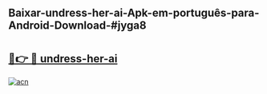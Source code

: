 ## Baixar-undress-her-ai-Apk-em-português​-para-Android-Download-#jyga8

# <h2><a href="https://ainizakaria.my?title=undress-her-ai&ref=20M">🔗👉 🔴 undress-her-ai</a></h2>

[![acn](https://github.com/user-attachments/assets/0f9c940e-d8b0-45ae-aac7-cd30a18b3e1c)](https://ainizakaria.my?title=undress-her-ai&ref=20M)

